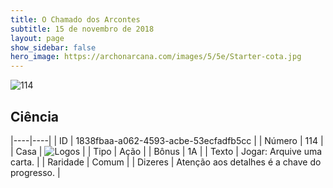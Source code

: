 ```yaml
---
title: O Chamado dos Arcontes
subtitle: 15 de novembro de 2018
layout: page
show_sidebar: false
hero_image: https://archonarcana.com/images/5/5e/Starter-cota.jpg
---
```


![114](https://cdn.keyforgegame.com/media/card_front/pt/341_114_X6V5QX33Q589_pt.png)

## Ciência

|----|----|
| ID | 1838fbaa-a062-4593-acbe-53ecfadfb5cc |
| Número | 114 |
| Casa | ![Logos](https://archonarcana.com/images/thumb/c/ce/Logos.png/22px-Logos.png "Logos") |
| Tipo | Ação |
| Bônus | 1A |
| Texto | Jogar: Arquive uma carta. |
| Raridade | Comum |
| Dizeres | Atenção aos detalhes é a chave do progresso. |
